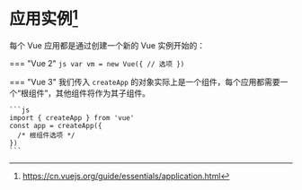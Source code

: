 # 应用实例[^1]

每个 Vue 应用都是通过创建一个新的 Vue 实例开始的：

=== "Vue 2"
    ```js
    var vm = new Vue({
      // 选项
    })
    ```

=== "Vue 3"
    我们传入 `createApp` 的对象实际上是一个组件，每个应用都需要一个“根组件”，其他组件将作为其子组件。
    
    ```js
    import { createApp } from 'vue'
    const app = createApp({
      /* 根组件选项 */
    })
    ```

[^1]: https://cn.vuejs.org/guide/essentials/application.html
